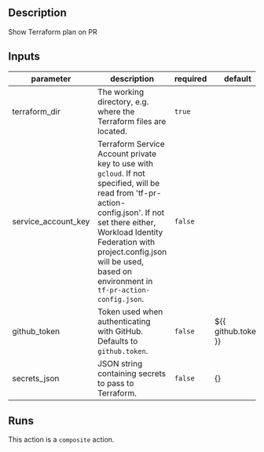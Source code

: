 ## Description

Show Terraform plan on PR

## Inputs

| parameter | description | required | default |
| - | - | - | - |
| terraform_dir | The working directory, e.g. where the Terraform files are located. | `true` |  |
| service_account_key | Terraform Service Account private key to use with `gcloud`. If not specified, will be read from 'tf-pr-action-config.json'. If not set there either, Workload Identity Federation with project.config.json will be used, based on environment in `tf-pr-action-config.json`. | `false` |  |
| github_token | Token used when authenticating with GitHub. Defaults to `github.token`. | `false` | ${{ github.token }} |
| secrets_json | JSON string containing secrets to pass to Terraform. | `false` | {} |


## Runs

This action is a `composite` action.


